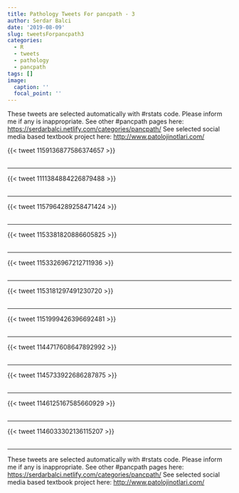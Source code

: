 ```yaml
---
title: Pathology Tweets For pancpath - 3
author: Serdar Balci
date: '2019-08-09'
slug: tweetsForpancpath3
categories:
  - R
  - tweets
  - pathology
  - pancpath
tags: []
image:
  caption: ''
  focal_point: ''
---
```



These tweets are selected automatically with #rstats code. Please inform me if any is inappropriate.
See other #pancpath pages here: https://serdarbalci.netlify.com/categories/pancpath/ 
See selected social media based textbook project here: http://www.patolojinotlari.com/

{{< tweet 1159136877586374657 >}}
<br>
<br>
<hr>
{{< tweet 1111384884226879488 >}}
<br>
<br>
<hr>
{{< tweet 1157964289258471424 >}}
<br>
<br>
<hr>
{{< tweet 1153381820886605825 >}}
<br>
<br>
<hr>
{{< tweet 1153326967212711936 >}}
<br>
<br>
<hr>
{{< tweet 1153181297491230720 >}}
<br>
<br>
<hr>
{{< tweet 1151999426396692481 >}}
<br>
<br>
<hr>
{{< tweet 1144717608647892992 >}}
<br>
<br>
<hr>
{{< tweet 1145733922686287875 >}}
<br>
<br>
<hr>
{{< tweet 1146125167585660929 >}}
<br>
<br>
<hr>
{{< tweet 1146033302136115207 >}}
<br>
<br>
<hr>


These tweets are selected automatically with #rstats code. Please inform me if any is inappropriate.
See other #pancpath pages here: https://serdarbalci.netlify.com/categories/pancpath/ 
See selected social media based textbook project here: http://www.patolojinotlari.com/
